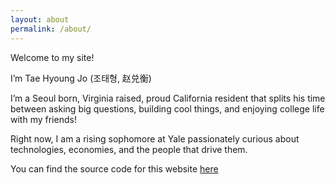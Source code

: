 ```yaml
---
layout: about
permalink: /about/
---
```


Welcome to my site! 

I’m Tae Hyoung Jo (조태형, 赵兑衡) 

I’m a Seoul born, Virginia raised, proud California resident that splits his time between asking big questions, building cool things, and enjoying college life with my friends!

Right now, I am a rising sophomore at Yale passionately curious about technologies, economies, and the people that drive them.

You can find the source code for this website [here](https://github.com/taehyoungjo/taehyoungjo.github.io)